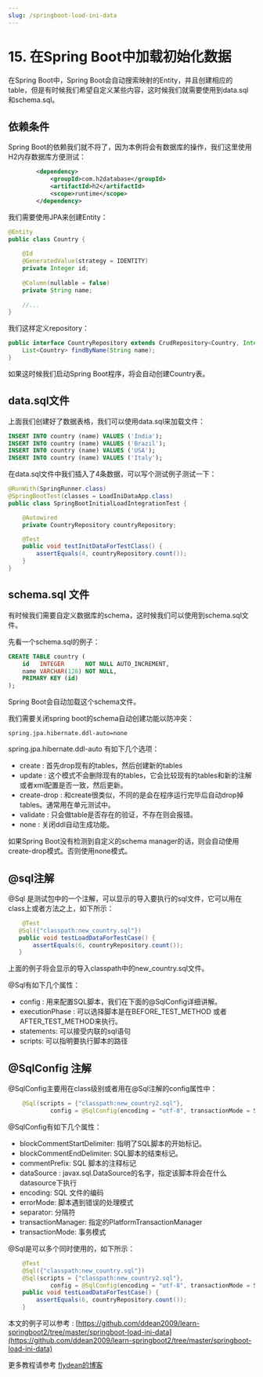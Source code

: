 ```yaml
---
slug: /springboot-load-ini-data
---
```


# 15. 在Spring Boot中加载初始化数据

在Spring Boot中，Spring Boot会自动搜索映射的Entity，并且创建相应的table，但是有时候我们希望自定义某些内容，这时候我们就需要使用到data.sql和schema.sql。 

## 依赖条件

Spring Boot的依赖我们就不将了，因为本例将会有数据库的操作，我们这里使用H2内存数据库方便测试：

~~~xml
        <dependency>
            <groupId>com.h2database</groupId>
            <artifactId>h2</artifactId>
            <scope>runtime</scope>
        </dependency>
~~~

我们需要使用JPA来创建Entity：

~~~java
@Entity
public class Country {
 
    @Id
    @GeneratedValue(strategy = IDENTITY)
    private Integer id;
     
    @Column(nullable = false)
    private String name;
 
    //...
}
~~~

我们这样定义repository：

~~~java
public interface CountryRepository extends CrudRepository<Country, Integer> {
    List<Country> findByName(String name);
}
~~~

如果这时候我们启动Spring Boot程序，将会自动创建Country表。

## data.sql文件

上面我们创建好了数据表格，我们可以使用data.sql来加载文件：

~~~sql
INSERT INTO country (name) VALUES ('India');
INSERT INTO country (name) VALUES ('Brazil');
INSERT INTO country (name) VALUES ('USA');
INSERT INTO country (name) VALUES ('Italy');
~~~

在data.sql文件中我们插入了4条数据，可以写个测试例子测试一下：

~~~java
@RunWith(SpringRunner.class)
@SpringBootTest(classes = LoadIniDataApp.class)
public class SpringBootInitialLoadIntegrationTest {

    @Autowired
    private CountryRepository countryRepository;

    @Test
    public void testInitDataForTestClass() {
        assertEquals(4, countryRepository.count());
    }
}
~~~

## schema.sql 文件

有时候我们需要自定义数据库的schema，这时候我们可以使用到schema.sql文件。

先看一个schema.sql的例子：

~~~sql
CREATE TABLE country (
    id   INTEGER      NOT NULL AUTO_INCREMENT,
    name VARCHAR(128) NOT NULL,
    PRIMARY KEY (id)
);
~~~

Spring Boot会自动加载这个schema文件。

我们需要关闭spring boot的schema自动创建功能以防冲突：

~~~shell
spring.jpa.hibernate.ddl-auto=none
~~~

spring.jpa.hibernate.ddl-auto 有如下几个选项：

* create : 首先drop现有的tables，然后创建新的tables
* update : 这个模式不会删除现有的tables，它会比较现有的tables和新的注解或者xml配置是否一致，然后更新。
* create-drop : 和create很类似，不同的是会在程序运行完毕后自动drop掉tables。通常用在单元测试中。
* validate : 只会做table是否存在的验证，不存在则会报错。
* none : 关闭ddl自动生成功能。

如果Spring Boot没有检测到自定义的schema manager的话，则会自动使用create-drop模式。否则使用none模式。

## @sql注解

 @Sql 是测试包中的一个注解，可以显示的导入要执行的sql文件，它可以用在class上或者方法之上，如下所示：

 ~~~java
     @Test
    @Sql({"classpath:new_country.sql"})
    public void testLoadDataForTestCase() {
        assertEquals(6, countryRepository.count());
    }
 ~~~

上面的例子将会显示的导入classpath中的new_country.sql文件。

@Sql有如下几个属性：

* config : 用来配置SQL脚本，我们在下面的@SqlConfig详细讲解。
* executionPhase : 可以选择脚本是在BEFORE_TEST_METHOD 或者 AFTER_TEST_METHOD来执行。
* statements: 可以接受内联的sql语句
* scripts: 可以指明要执行脚本的路径

## @SqlConfig 注解

@SqlConfig主要用在class级别或者用在@Sql注解的config属性中：

~~~java
    @Sql(scripts = {"classpath:new_country2.sql"},
            config = @SqlConfig(encoding = "utf-8", transactionMode = SqlConfig.TransactionMode.ISOLATED))
~~~

@SqlConfig有如下几个属性：

* blockCommentStartDelimiter: 指明了SQL脚本的开始标记。
* blockCommentEndDelimiter: SQL脚本的结束标记。
* commentPrefix: SQL 脚本的注释标记
* dataSource : javax.sql.DataSource的名字，指定该脚本将会在什么datasource下执行
* encoding:  SQL 文件的编码
* errorMode: 脚本遇到错误的处理模式
* separator: 分隔符
* transactionManager: 指定的PlatformTransactionManager
* transactionMode: 事务模式

@Sql是可以多个同时使用的，如下所示：

~~~java
    @Test
    @Sql({"classpath:new_country.sql"})
    @Sql(scripts = {"classpath:new_country2.sql"},
            config = @SqlConfig(encoding = "utf-8", transactionMode = SqlConfig.TransactionMode.ISOLATED))
    public void testLoadDataForTestCase() {
        assertEquals(6, countryRepository.count());
    }
~~~

本文的例子可以参考 : [https://github.com/ddean2009/learn-springboot2/tree/master/springboot-load-ini-data](https://github.com/ddean2009/learn-springboot2/tree/master/springboot-load-ini-data)

更多教程请参考 [flydean的博客](http://www.flydean.com)


